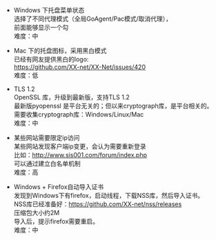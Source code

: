 + Windows 下托盘菜单状态  
 选择了不同代理模式（全局GoAgent/Pac模式/取消代理），  
 前面能够显示一个勾  
 难度：中

+ Mac 下的托盘图标，采用黑白模式  
 已经有网友提供黑白的logo:  
 https://github.com/XX-net/XX-Net/issues/420  
 难度：低

+ TLS 1.2  
 OpenSSL 库，升级到最新版，支持TLS 1.2  
 最新版pyopenssl 是平台无关的；但以来cryptograph库，是平台相关的。  
 需要收集cryptograph库：Windows/Linux/Mac  
 难度：中

+ 某些网站需要限定ip访问  
 某些网站发现客户端ip变更，会认为需要重新登录  
 比如：http://www.sis001.com/forum/index.php  
 可以通过建立白名单机制  
 难度：高  

+ Windows + Firefox自动导入证书  
  发现到Windows下有firefox，启动线程，下载NSS库，然后导入证书。  
  NSS库已经准备好：https://github.com/XX-net/nss/releases  
  压缩包大小约2M  
  导入后，提示firefox需要重启。  
  难度：中